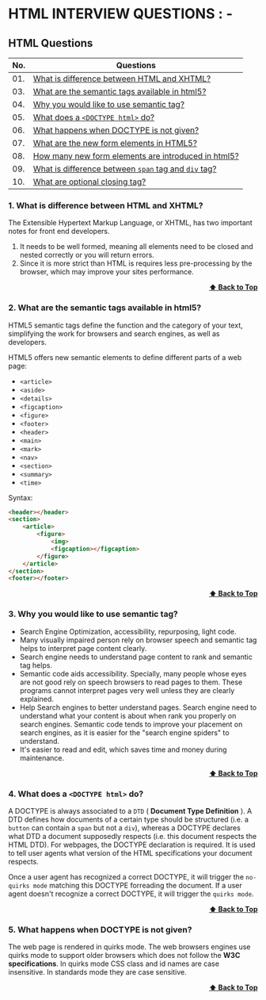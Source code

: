 
# HTML INTERVIEW QUESTIONS : -

## HTML Questions

| No. | Questions |
|----|------------------------------------|
|01. |[What is difference between HTML and XHTML?](#1-what-is-difference-between-html-and-xhtml)|
|03. |[What are the semantic tags available in html5?](#2-what-are-the-semantic-tags-available-in-html5)|
|04. |[Why you would like to use semantic tag?](#3-why-you-would-like-to-use-semantic-tag)|
|05. |[What does a `<DOCTYPE html>` do?](#4-what-does-a-doctype-html-do)|
|06. |[What happens when DOCTYPE is not given?](#5-what-happens-when-doctype-is-not-given)|
|07. |[What are the new form elements in HTML5?](#what-are-the-new-form-elements-in-html5)|
|08. |[How many new form elements are introduced in html5?](#how-many-new-form-elements-are-introduced-in-html5)|
|09. |[What is difference between `span` tag and `div` tag?](#what-is-difference-between-span-tag-and-div-tag)|
|10. |[What are optional closing tag?](#what-are-optional-closing-tag)|


### 1. What is difference between HTML and XHTML?

The Extensible Hypertext Markup Language, or XHTML, has two important notes for front end developers.

1) It needs to be well formed, meaning all elements need to be closed and nested correctly or you will return errors.
2) Since it is more strict than HTML is requires less pre-processing by the browser, which may improve your sites performance.

<div align="right">
    <b><a href="#HTML-Questions">⬆ Back to Top</a></b>
</div>


### 2. What are the semantic tags available in html5?

HTML5 semantic tags define the function and the category of your text, simplifying the work for browsers and search engines, as well as developers.

HTML5 offers new semantic elements to define different parts of a web page:

* `<article>`
* `<aside>`
* `<details>`
* `<figcaption>`
* `<figure>`
* `<footer>`
* `<header>`
* `<main>`
* `<mark>`
* `<nav>`
* `<section>`
* `<summary>`
* `<time>`

Syntax:

```html
<header></header>
<section>
	<article>
		<figure>
			<img>
			<figcaption></figcaption>
		</figure>
	</article>
</section>
<footer></footer>
```

<div align="right">
    <b><a href="#HTML-Questions">⬆ Back to Top</a></b>
</div>


### 3. Why you would like to use semantic tag?

* Search Engine Optimization, accessibility, repurposing, light code. 
* Many visually impaired person rely on browser speech and semantic tag helps to interpret page content clearly.
* Search engine needs to understand page content to rank and semantic tag helps.
* Semantic code aids accessibility. Specially, many people whose eyes are not good rely on speech browsers to read pages to them. These programs cannot interpret pages very well unless they are clearly explained.
* Help Search engines to better understand pages. Search engine need to understand what your content is about when rank you properly on search engines. Semantic code tends to improve your placement on search engines, as it is easier for the "search engine spiders" to understand.
* It\'s easier to read and edit, which saves time and money during maintenance.

<div align="right">
    <b><a href="#HTML-Questions">⬆ Back to Top</a></b>
</div>


### 4. What does a `<DOCTYPE html>` do?

A DOCTYPE is always associated to a `DTD` ( **Document Type Definition** ). A DTD defines how documents of a certain type should be structured (i.e. a `button` can contain a `span` but not a `div`), whereas a DOCTYPE declares what DTD a document supposedly respects (i.e. this document respects the HTML DTD). For webpages, the DOCTYPE declaration is required. It is used to tell user agents what version of the HTML specifications your document respects. 

Once a user agent has recognized a correct DOCTYPE, it will trigger the `no-quirks mode` matching this DOCTYPE forreading the document. If a user agent doesn't recognize a correct DOCTYPE, it will trigger the `quirks mode`.

<div align="right">
    <b><a href="#HTML-Questions">⬆ Back to Top</a></b>
</div>


### 5. What happens when DOCTYPE is not given?

The web page is rendered in quirks mode. The web browsers engines use quirks mode to support older browsers which does not follow the **W3C specifications**. In quirks mode CSS class and id names are case insensitive. In standards mode they are case sensitive.

<div align="right">
    <b><a href="#">⬆ Back to Top</a></b>
</div>


